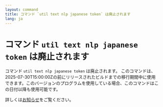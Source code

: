 ```yaml
---
layout: command
title: コマンド `util text nlp japanese token` は廃止されます
lang: ja
---
```


# コマンド `util text nlp japanese token` は廃止されます

コマンド `util text nlp japanese token` は廃止されます。
このコマンドは、2025-07-30T15:00:00Zの前にリリースされたビルドまでの移行期間中に使用できます。このバージョンのプログラムを使用している場合、このコマンドはこの日付以降も使用可能です。

詳しくは[お知らせ](https://github.com/watermint/toolbox/discussions/905)をご覧ください。


